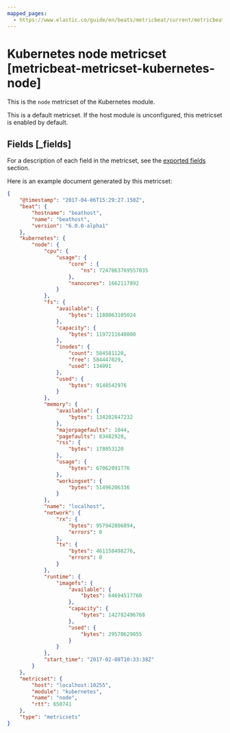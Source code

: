 ```yaml
---
mapped_pages:
  - https://www.elastic.co/guide/en/beats/metricbeat/current/metricbeat-metricset-kubernetes-node.html
---
```


# Kubernetes node metricset [metricbeat-metricset-kubernetes-node]

This is the `node` metricset of the Kubernetes module.

This is a default metricset. If the host module is unconfigured, this metricset is enabled by default.

## Fields [_fields]

For a description of each field in the metricset, see the [exported fields](/reference/metricbeat/exported-fields-kubernetes.md) section.

Here is an example document generated by this metricset:

```json
{
    "@timestamp": "2017-04-06T15:29:27.150Z",
    "beat": {
        "hostname": "beathost",
        "name": "beathost",
        "version": "6.0.0-alpha1"
    },
    "kubernetes": {
        "node": {
            "cpu": {
                "usage": {
                    "core" : {
                        "ns": 7247863769557035
                    },
                    "nanocores": 1662117892
                }
            },
            "fs": {
                "available": {
                    "bytes": 1188063105024
                },
                "capacity": {
                    "bytes": 1197211648000
                },
                "inodes": {
                    "count": 584581120,
                    "free": 584447029,
                    "used": 134091
                },
                "used": {
                    "bytes": 9148542976
                }
            },
            "memory": {
                "available": {
                    "bytes": 134202847232
                },
                "majorpagefaults": 1044,
                "pagefaults": 83482928,
                "rss": {
                    "bytes": 178053120
                },
                "usage": {
                    "bytes": 67062091776
                },
                "workingset": {
                    "bytes": 51496206336
                }
            },
            "name": "localhost",
            "network": {
                "rx": {
                    "bytes": 957942806894,
                    "errors": 0
                },
                "tx": {
                    "bytes": 461158498276,
                    "errors": 0
                }
            },
            "runtime": {
                "imagefs": {
                    "available": {
                        "bytes": 64694517760
                    },
                    "capacity": {
                        "bytes": 142782496768
                    },
                    "used": {
                        "bytes": 29570629855
                    }
                }
            },
            "start_time": "2017-02-08T10:33:38Z"
        }
    },
    "metricset": {
        "host": "localhost:10255",
        "module": "kubernetes",
        "name": "node",
        "rtt": 650741
    },
    "type": "metricsets"
}
```
